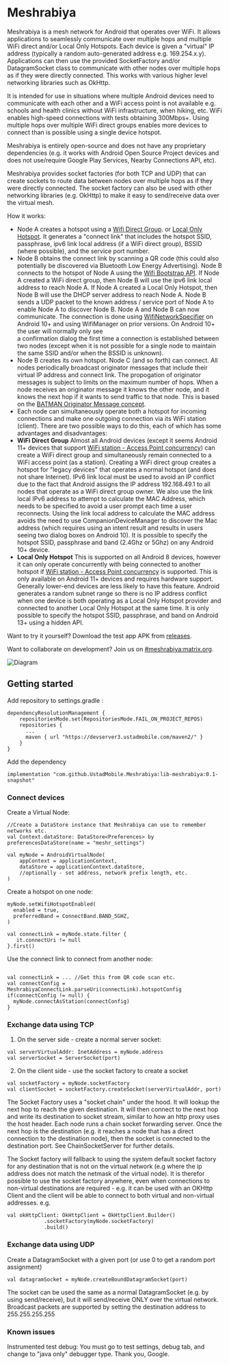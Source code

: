 # Meshrabiya

Meshrabiya is a mesh network for Android that operates over WiFi. It allows applications
to seamlessly communicate over multiple hops and multiple WiFi direct and/or Local Only Hotspots.
Each device is given a "virtual" IP address (typically a random auto-generated address
e.g. 169.254.x.y). Applications can then use the provided SocketFactory and/or DatagramSocket class
to communicate with other nodes over multiple hops as if they were directly connected. This works
with various higher level networking libraries such as OkHttp. 

It is intended for use in situations where multiple Android devices need to communicate with each 
other and a WiFi access point is not available e.g. schools and health clinics without WiFi 
infrastructure, when hiking, etc. WiFi enables high-speed connections with tests obtaining 300Mbps+.
Using multiple hops over multiple WiFi direct groups enables more devices to connect than is possible
using a single device hotspot.

Meshrabiya is entirely open-source and does not have any proprietary dependencies (e.g. it works 
with Android Open Source Project devices and does not use/require Google Play Services, Nearby 
Connections API, etc).


Meshrabiya provides socket factories (for both TCP and UDP) that can create sockets to route data 
between nodes over multiple hops as if they were directly connected. The socket factory can also
be used with other networking libraries (e.g. OkHttp) to make it easy to send/receive data over the
virtual mesh.

How it works:

* Node A creates a hotspot using a [Wifi Direct Group](https://developer.android.com/reference/android/net/wifi/p2p/WifiP2pManager#createGroup(android.net.wifi.p2p.WifiP2pManager.Channel,%20android.net.wifi.p2p.WifiP2pManager.ActionListener)). 
  or [Local Only Hotspot](https://developer.android.com/guide/topics/connectivity/localonlyhotspot).
  It generates a "connect link" that includes the hotspot SSID, passphrase, ipv6 link local address
  (if a WiFi direct group), BSSID (where possible), and the service port number.
* Node B obtains the connect link by scanning a QR code (this could also potentially be discovered via
  Bluetooth Low Energy Advertising). Node B connects to the hotspot of 
  Node A using the [Wifi Bootstrap API](https://developer.android.com/guide/topics/connectivity/wifi-bootstrap). 
  If Node A created a WiFi direct group, then Node B will use the ipv6 link local address to reach Node 
  A. If Node A created a Local Only Hotspot, then Node B will use the DHCP server address to reach 
  Node A. Node B sends a UDP packet to the known address / service port of Node A to enable Node A 
  to discover Node B. Node A and Node B can now communicate. The connection is done using 
  [WifiNetworkSpecifier](https://developer.android.com/guide/topics/connectivity/wifi-bootstrap) on 
  Android 10+ and using WifiManager on prior versions. On Android 10+ the user will normally only see  
  a confirmation dialog the first time a connection is established between two nodes (except when 
  it is not possible for a single node to maintain the same SSID and/or when the BSSID is unknown).
* Node B creates its own hotspot. Node C (and so forth) can connect. All nodes periodically broadcast
  originator messages that include their virtual IP address and connect link. The propogation of
  originator messages is subject to limits on the maximum number of hops. When a node receives an
  originator message it knows the other node, and it knows the next hop if it wants to send traffic
  to that node. This is based on the [BATMAN Originator Message concept](https://www.open-mesh.org/doc/batman-adv/OGM.html).
* Each node can simultaneously operate both a hotspot for incoming connections and make one outgoing
  connection via its WiFi station (client). There are two possible ways to do this, each of which has
  some advantages and disadvantages:
 * __WiFi Direct Group__ Almost all Android devices (except it seems Android 11+ devices that support 
  [WiFi station - Access Point concurrency](https://developer.android.com/reference/android/net/wifi/WifiManager#isStaApConcurrencySupported())) 
  can create a WiFi direct group and
  simultaneously remain connected to a WiFi access point (as a station). Creating a WiFi direct 
  group creates a hotspot for "legacy devices" that operates a normal hotspot (and does not share 
  Internet). IPv6 link local must be used to avoid an IP conflict
  due to the fact that Android assigns the IP address 192.168.49.1 to all nodes that operate as a 
  WiFi direct group owner. We also use the link local IPv6 address to attempt to calculate the MAC Address, 
  which needs to be specified to avoid a user prompt each time a user reconnects. Using the link local
  address to calculate the MAC address avoids the need to use CompanionDeviceManager to discover the 
  Mac address (which requires using an intent result and results in users seeing two dialog boxes on 
  Android 10).
  It is possible to specify the hotspot SSID, passphrase and band (2.4Ghz or 5Ghz) on any Android 10+
  device.
 * __Local Only Hotspot__ This is supported on all Android 8 devices, however it can only operate
 concurrently with being connected to another hotspot if [WiFi station - Access Point concurrency](https://developer.android.com/reference/android/net/wifi/WifiManager#isStaApConcurrencySupported())
 is supported. This is only available on Android 11+ devices and requires hardware support. Generally
 lower-end devices are less likely to have this feature. Android generates a random subnet range so 
 there is no IP address conflict when one device is both operating as a Local Only Hotspot provider 
 and connected to another Local Only Hotspot at the same time. It is only possible to specify the 
 hotspot SSID, passphrase, and band on Android 13+ using a hidden API.

Want to try it yourself? Download the test app APK from [releases](https://github.com/UstadMobile/Meshrabiya/releases).

Want to collaborate on development? Join us on [#meshrabiya:matrix.org](https://matrix.to/#/#meshrabiya:matrix.org).

![Diagram](doc/android-wifi-networking.svg)

## Getting started

Add repository to settings.gradle :
```
dependencyResolutionManagement {
    repositoriesMode.set(RepositoriesMode.FAIL_ON_PROJECT_REPOS)
    repositories {
      ...
      maven { url "https://devserver3.ustadmobile.com/maven2/" }
    }
}       
```

Add the dependency
```
implementation "com.github.UstadMobile.Meshrabiya:lib-meshrabiya:0.1-snapshot"
```

### Connect devices

Create a Virtual Node:

```
//Create a DataStore instance that Meshrabiya can use to remember networks etc.
val Context.dataStore: DataStore<Preferences> by preferencesDataStore(name = "meshr_settings")

val myNode = AndroidVirtualNode(
    appContext = applicationContext,
    dataStore = applicationContext.dataStore,
    //optionally - set address, network prefix length, etc.
)

```

Create a hotspot on one node:

```
myNode.setWifiHotspotEnabled(
  enabled = true,
  preferredBand = ConnectBand.BAND_5GHZ,
)

val connectLink = myNode.state.filter {
   it.connectUri != null
}.first()

```

Use the connect link to connect from another node:
```

val connectLink = ... //Get this from QR code scan etc.
val connectConfig = MeshrabiyaConnectLink.parseUri(connectLink).hotspotConfig
if(connectConfig != null) {
  myNode.connectAsStation(connectConfig)
}

```

### Exchange data using TCP

1. On the server side - create a normal server socket:
```
val serverVirtualAddr: InetAddress = myNode.address 
val serverSocket = ServerSocket(port)
```

2. On the client side - use the socket factory to create a socket
```
val socketFactory = myNode.socketFactory
val clientSocket = socketFactory.createSocket(serverVirtualAddr, port)
```

The Socket Factory uses a "socket chain" under the hood. It will lookup the next hop to reach the
given destination. It will then connect to the next hop and write its destination to socket stream,
similar to how an http proxy uses the host header. Each node runs a chain socket forwarding server. 
Once the next hop is the destination (e.g. it reaches a node that has a direct connection to the 
destination node), then the socket is connected to the destination port. See ChainSocketServer for
further details.

The Socket factory will fallback to using the system default socket factory for any destination that
is not on the virtual network (e.g where the ip address does not match the netmask of the virtual 
node). It is therefor possible to use the socket factory anywhere, even when connections to non-virtual
destinations are required - e.g. it can be used with an OKHttp Client and the client will be able to
connect to both virtual and non-virtual addresses.
e.g.
```
val okHttpClient: OkHttpClient = OkHttpClient.Builder()
            .socketFactory(myNode.socketFactory)
            .build()
```

### Exchange data using UDP

Create a DatagramSocket with a given port (or use 0 to get a random port assignment)
```
val datagramSocket = myNode.createBoundDatagramSocket(port)
```

The socket can be used the same as a normal DatagramSocket (e.g. by using send/receive), but it will 
send/receive ONLY over the virtual network. Broadcast packets are supported by setting the 
destination address to 255.255.255.255

### Known issues

Instrumented test debug: You must go to test settings, debug tab, and change to "java only" 
debugger type. Thank you, Google.


